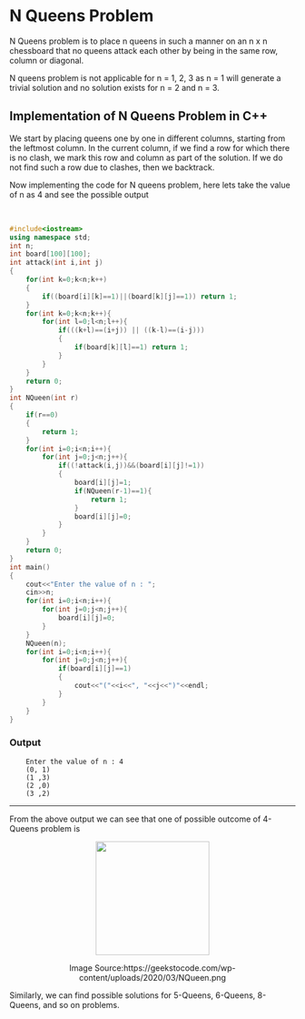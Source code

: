 # N Queens Problem
N Queens problem is to place n queens in such a manner on an n x n chessboard that no queens attack each other by being in the same row, column or diagonal.

N queens problem is not applicable for n = 1, 2, 3 as n = 1 will generate a trivial solution and no solution exists for n = 2 and n = 3.

## Implementation of N Queens Problem in C++
We start by placing queens one by one in different columns, starting from the leftmost column. In the current column, if we find a row for which there is no clash, we mark this row and column as part of the solution. If we do not find such a row due to clashes, then we backtrack.

Now implementing the code for N queens problem, here lets take the value of n as 4 and see the possible output

</br>

```C++
#include<iostream>
using namespace std;
int n;
int board[100][100];
int attack(int i,int j)
{
    for(int k=0;k<n;k++)
    {
        if((board[i][k]==1)||(board[k][j]==1)) return 1;
    }
    for(int k=0;k<n;k++){
        for(int l=0;l<n;l++){
            if(((k+l)==(i+j)) || ((k-l)==(i-j)))
            {
                if(board[k][l]==1) return 1;
            }
        }
    }
    return 0;
}
int NQueen(int r)
{
    if(r==0)
    {
        return 1;
    }
    for(int i=0;i<n;i++){
        for(int j=0;j<n;j++){
            if((!attack(i,j))&&(board[i][j]!=1))
            {
                board[i][j]=1;
                if(NQueen(r-1)==1){
                    return 1;
                }
                board[i][j]=0;
            }
        }
    }
    return 0;
}
int main()
{
    cout<<"Enter the value of n : ";
    cin>>n;
    for(int i=0;i<n;i++){
        for(int j=0;j<n;j++){
            board[i][j]=0;
        }
    }
    NQueen(n);
    for(int i=0;i<n;i++){
        for(int j=0;j<n;j++){
            if(board[i][j]==1)
            {
                cout<<"("<<i<<", "<<j<<")"<<endl;
            }
        }
    }
}
```
### Output

```
    Enter the value of n : 4
    (0, 1)
    (1 ,3)
    (2 ,0)
    (3 ,2)

```

---
From the above output we can see that one of possible outcome of 4-Queens problem is 
<div  align ="center">
    <img  src="https://geekstocode.com/wp-content/uploads/2020/03/NQueen.png" width="200" height="200">
    <p>Image Source:https://geekstocode.com/wp-content/uploads/2020/03/NQueen.png </p>
</div>

Similarly, we can find possible solutions for 5-Queens, 6-Queens, 8-Queens, and so on problems.